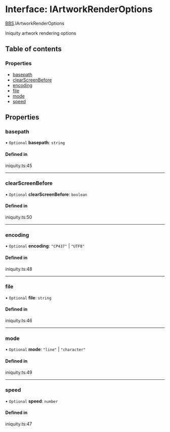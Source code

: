 # Interface: IArtworkRenderOptions

[BBS](../modules/BBS.md).IArtworkRenderOptions

Iniquity artwork rendering options

## Table of contents

### Properties

- [basepath](BBS.IArtworkRenderOptions.md#basepath)
- [clearScreenBefore](BBS.IArtworkRenderOptions.md#clearscreenbefore)
- [encoding](BBS.IArtworkRenderOptions.md#encoding)
- [file](BBS.IArtworkRenderOptions.md#file)
- [mode](BBS.IArtworkRenderOptions.md#mode)
- [speed](BBS.IArtworkRenderOptions.md#speed)

## Properties

### basepath

• `Optional` **basepath**: `string`

#### Defined in

iniquity.ts:45

___

### clearScreenBefore

• `Optional` **clearScreenBefore**: `boolean`

#### Defined in

iniquity.ts:50

___

### encoding

• `Optional` **encoding**: ``"CP437"`` \| ``"UTF8"``

#### Defined in

iniquity.ts:48

___

### file

• `Optional` **file**: `string`

#### Defined in

iniquity.ts:46

___

### mode

• `Optional` **mode**: ``"line"`` \| ``"character"``

#### Defined in

iniquity.ts:49

___

### speed

• `Optional` **speed**: `number`

#### Defined in

iniquity.ts:47
